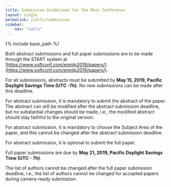 ```yaml
---
title: Submission Guidelines for the Main Conference
layout: single
permalink: /calls/submission
sidebar: 
    nav: "calls"
---
```

{% include base_path %}

Both abstract submissions and full paper submissions are to be made through the START system at [https://www.softconf.com/emnlp2019/papers/](https://www.softconf.com/emnlp2019/papers/).

For all submissions, abstracts must be submitted by <b>May 15, 2019, Pacific Daylight Savings Time (UTC -7h)</b>. No new submissions can be made after this deadline.

For abstract submission, it is mandatory to submit the abstract of the paper. The abstract can still be modified after the abstract submission deadline, but no substantial changes should be made, i.e., the modified abstract should stay faithful to the original version.

For abstract submission, it is mandatory to choose the Subject Area of the paper, and this cannot be changed after the abstract submission deadline.

For abstract submission, it is optional to submit the full paper.

Full paper submissions are due by <b>May 21, 2019, Pacific Daylight Savings Time (UTC - 7h)</b>.

The list of authors cannot be changed after the full paper submission deadline, i.e., the list of authors cannot be changed for accepted papers during camera-ready submission.

